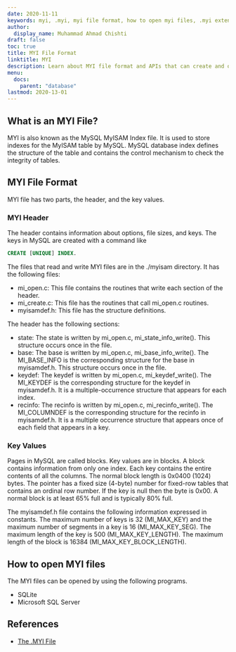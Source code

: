 ```yaml
---
date: 2020-11-11
keywords: myi, .myi, myi file format, how to open myi files, .myi extension, myi extension
author:
  display_name: Muhammad Ahmad Chishti
draft: false
toc: true
title: MYI File Format
linktitle: MYI
description: Learn about MYI file format and APIs that can create and open MYI files.
menu:
  docs:
    parent: "database"
lastmod: 2020-13-01
---
```


## What is an MYI File? ##

MYI is also known as the MySQL MyISAM Index file. It is used to store indexes for the MyISAM table by MySQL. MySQL database index defines the structure of the table and contains the control mechanism to check the integrity of tables.

## MYI File Format ##

MYI file has two parts, the header, and the key values.

### MYI Header ###

The header contains information about options, file sizes, and keys. The keys in MySQL are created with a command like

```sql
CREATE [UNIQUE] INDEX.
```

The files that read and write MYI files are in the ./myisam directory. It has the following files:

- mi_open.c: This file contains the routines that write each section of the header.
- mi_create.c: This file has the routines that call mi_open.c routines.
- myisamdef.h: This file has the structure definitions.

The header has the following sections:

- state: The state is written by mi_open.c, mi_state_info_write(). This structure occurs once in the file.
- base: The base is written by mi_open.c, mi_base_info_write(). The MI_BASE_INFO is the corresponding structure for the base in myisamdef.h. This structure occurs once in the file.
- keydef: The keydef is written by mi_open.c, mi_keydef_write(). The MI_KEYDEF is the corresponding structure for the keydef in myisamdef.h. It is a multiple-occurrence structure that appears for each index.
- recinfo: The recinfo is written by mi_open.c, mi_recinfo_write(). The MI_COLUMNDEF is the corresponding structure for the recinfo in myisamdef.h. It is a multiple occurrence structure that appears once of each field that appears in a key.

### Key Values ###

Pages in MySQL are called blocks. Key values are in blocks. A block contains information from only one index. Each key contains the entire contents of all the columns. The normal block length is 0x0400 (1024) bytes. The pointer has a fixed size (4-byte) number for fixed-row tables that contains an ordinal row number. If the key is null then the byte is 0x00. A normal block is at least 65% full and is typically 80% full.

The myisamdef.h file contains the following information expressed in constants. The maximum number of keys is 32 (MI_MAX_KEY) and the maximum number of segments in a key is 16 (MI_MAX_KEY_SEG). The maximum length of the key is 500 (MI_MAX_KEY_LENGTH). The maximum length of the block is 16384 (MI_MAX_KEY_BLOCK_LENGTH).

## How to open MYI files ##

The MYI files can be opened by using the following programs.

- SQLite
- Microsoft SQL Server

## References ##

- [The .MYI File](https://dev.mysql.com/doc/internals/en/the-myi-file.html)
